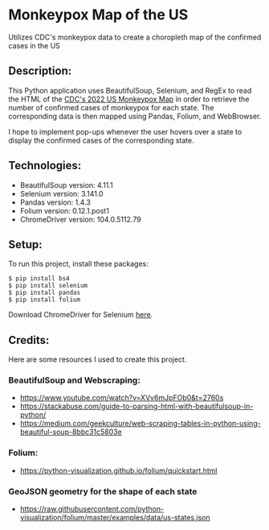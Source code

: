 # Monkeypox Map of the US
Utilizes CDC's monkeypox data to create a choropleth map of the confirmed cases in the US

## Description:
This Python application uses BeautifulSoup, Selenium, and RegEx to read the HTML of the [CDC's 2022 US Monkeypox Map](https://www.cdc.gov/poxvirus/monkeypox/response/2022/us-map.html) in order to retrieve the number of confirmed cases of monkeypox for each state. The corresponding data is then mapped using Pandas, Folium, and WebBrowser. 

I hope to implement pop-ups whenever the user hovers over a state to display the confirmed cases of the corresponding state.

## Technologies:
* BeautifulSoup version: 4.11.1
* Selenium version: 3.141.0
* Pandas version: 1.4.3
* Folium version: 0.12.1.post1
* ChromeDriver version: 104.0.5112.79

## Setup:
To run this project, install these packages:
```
$ pip install bs4
$ pip install selenium
$ pip install pandas
$ pip install folium
```
Download ChromeDriver for Selenium [here](https://chromedriver.chromium.org/downloads).


## Credits:
Here are some resources I used to create this project.
### BeautifulSoup and Webscraping:
* https://www.youtube.com/watch?v=XVv6mJpFOb0&t=2760s
* https://stackabuse.com/guide-to-parsing-html-with-beautifulsoup-in-python/
* https://medium.com/geekculture/web-scraping-tables-in-python-using-beautiful-soup-8bbc31c5803e

### Folium:
* https://python-visualization.github.io/folium/quickstart.html

### GeoJSON geometry for the shape of each state
* https://raw.githubusercontent.com/python-visualization/folium/master/examples/data/us-states.json
